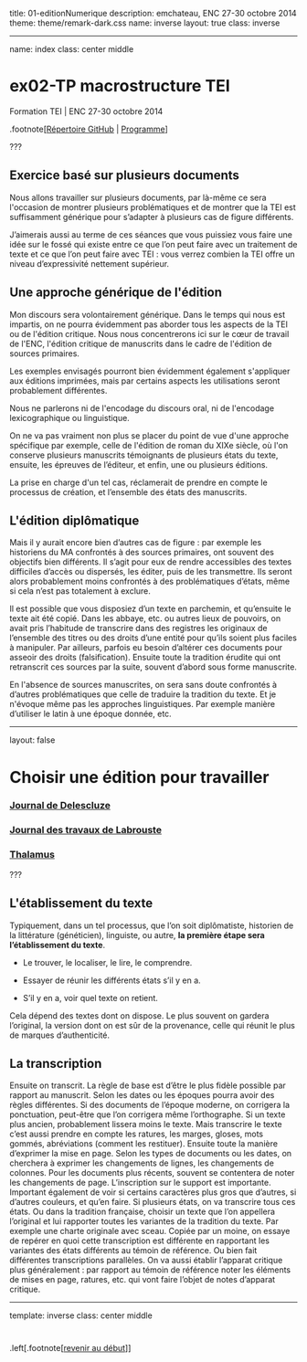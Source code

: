 title: 01-editionNumerique
description: emchateau, ENC 27-30 octobre 2014
theme: theme/remark-dark.css
name: inverse
layout: true
class: inverse

---

name: index
class: center middle

# ex02-TP macrostructure TEI
Formation TEI | ENC 27-30 octobre 2014


.footnote[[Répertoire GitHub](https://github.com/emchateau/formEnc2014-10) | [Programme](00-programme.html)]

???

## Exercice basé sur plusieurs documents

Nous allons travailler sur plusieurs documents, par là-même ce sera l'occasion de montrer plusieurs problématiques et de montrer que la TEI est suffisamment générique pour s’adapter à plusieurs cas de figure différents.

J’aimerais aussi au terme de ces séances que vous puissiez vous faire une idée sur le fossé qui existe entre ce que l’on peut faire avec un traitement de texte et ce que l’on peut faire avec TEI : vous verrez combien la TEI offre un niveau d’expressivité nettement supérieur.


## Une approche générique de l'édition

Mon discours sera volontairement générique.
Dans le temps qui nous est impartis, on ne pourra évidemment pas aborder tous les aspects de la TEI ou de l'édition critique. Nous nous concentrerons ici sur le cœur de travail de l'ENC, l'édition critique de manuscrits dans le cadre de l'édition de sources primaires.

Les exemples envisagés pourront bien évidemment également s'appliquer aux éditions imprimées, mais par certains aspects les utilisations seront probablement différentes.

Nous ne parlerons ni de l'encodage du discours oral, ni de l'encodage lexicographique ou linguistique.

On ne va pas vraiment non plus se placer du point de vue d'une approche spécifique par exemple, celle de l'édition de roman du XIXe siècle, où l'on conserve plusieurs manuscrits témoignants de plusieurs états du texte, ensuite, les épreuves de l’éditeur, et enfin, une ou plusieurs éditions.

La prise en charge d'un tel cas, réclamerait de prendre en compte le processus de création, et l’ensemble des états des manuscrits.


## L'édition diplômatique

Mais il y aurait encore bien d’autres cas de figure : par exemple les historiens du MA confrontés à des sources primaires, ont souvent des objectifs bien différents. Il s’agit pour eux de rendre accessibles des textes difficiles d’accès ou dispersés, les éditer, puis de les transmettre. Ils seront alors probablement moins confrontés à des problématiques d’états, même si cela n’est pas totalement à exclure.

Il est possible que vous disposiez d’un texte en parchemin, et qu’ensuite le texte ait été copié. Dans les abbaye, etc. ou autres lieux de pouvoirs, on avait pris l’habitude de transcrire dans des registres les originaux de l’ensemble des titres ou des droits d’une entité pour qu’ils soient plus faciles à manipuler. Par ailleurs, parfois eu besoin d’altérer ces documents pour asseoir des droits (falsification). Ensuite toute la tradition érudite qui ont retranscrit ces sources par la suite, souvent d’abord sous forme manuscrite.

En l'absence de sources manuscrites, on sera sans doute confrontés à d’autres problématiques que celle de traduire la tradition du texte. Et je n'évoque même pas les approches linguistiques. Par exemple manière d’utiliser le latin à une époque donnée, etc.

---

layout: false

# Choisir une édition pour travailler

### [Journal de Delescluze](../exercices/journalPrisonDelescluze/)

### [Journal des travaux de Labrouste](../exercices/journalTravauxLabrouste/)

### [Thalamus](../exercices/thalamusMontpellier/)

???

## L'établissement du texte

Typiquement, dans un tel processus, que l’on soit diplômatiste, historien de la littérature (généticien), linguiste, ou autre, **la première étape sera l’établissement du texte**.

- Le trouver, le localiser, le lire, le comprendre.

- Essayer de réunir les différents états s’il y en a.

- S’il y en a, voir quel texte on retient.

Cela dépend des textes dont on dispose. Le plus souvent on gardera l’original, la version dont on est sûr de la provenance, celle qui réunit le plus de marques d’authenticité.


## La transcription

Ensuite on transcrit. La règle de base est d’être le plus fidèle possible par rapport au manuscrit. Selon les dates ou les époques pourra avoir des règles différentes. Si des documents de l’époque moderne, on corrigera la ponctuation, peut-être que l’on corrigera même l’orthographe. Si un texte plus ancien, probablement lissera moins le texte. Mais transcrire le texte c’est aussi prendre en compte les ratures, les marges, gloses, mots gommés, abréviations (comment les restituer). Ensuite toute la manière d’exprimer la mise en page. Selon les types de documents ou les dates, on cherchera à exprimer les changements de lignes, les changements de colonnes. Pour les documents plus récents, souvent se contentera de noter les changements de page. L’inscription sur le support est importante. Important également de voir si certains caractères plus gros que d’autres, si d’autres couleurs, et qu’en faire.
Si plusieurs états, on va transcrire tous ces états. Ou dans la tradition française, choisir un texte que l’on appellera l’original et lui rapporter toutes les variantes de la tradition du texte. Par exemple une charte originale avec sceau. Copiée par un moine, on essaye de repérer en quoi cette transcription est différente en rapportant les variantes des états différents au témoin de référence. Ou bien fait différentes transcriptions parallèles.
On va aussi établir l’apparat critique plus généralement : par rapport au témoin de référence noter les éléments de mises en page, ratures, etc. qui vont faire l’objet de notes d’apparat critique.

---

template: inverse
class: center middle

#

.left[.footnote[[revenir au début](#index)]]
